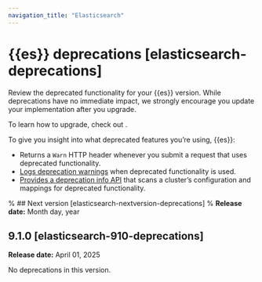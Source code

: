 ```yaml
---
navigation_title: "Elasticsearch"
---
```


# {{es}} deprecations [elasticsearch-deprecations]
Review the deprecated functionality for your {{es}} version. While deprecations have no immediate impact, we strongly encourage you update your implementation after you upgrade.

To learn how to upgrade, check out <upgrade docs>.

To give you insight into what deprecated features you’re using, {{es}}:

* Returns a `Warn` HTTP header whenever you submit a request that uses deprecated functionality.
* [Logs deprecation warnings](docs-content://deploy-manage/monitor/logging-configuration/update-elasticsearch-logging-levels.md#deprecation-logging) when deprecated functionality is used.
* [Provides a deprecation info API](https://www.elastic.co/docs/api/doc/elasticsearch/operation/operation-migration-deprecations) that scans a cluster’s configuration and mappings for deprecated functionality.

% ## Next version [elasticsearch-nextversion-deprecations]
% **Release date:** Month day, year

## 9.1.0 [elasticsearch-910-deprecations]
**Release date:** April 01, 2025

No deprecations in this version.
